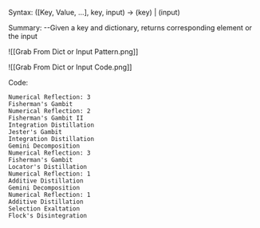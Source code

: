 Syntax:
(\[Key, Value, ...], key, input) -> (key) | (input)

Summary:
\--Given a key and dictionary, returns corresponding element or the input


![[Grab From Dict or Input Pattern.png]]

![[Grab From Dict or Input Code.png]]

Code:
```
Numerical Reflection: 3
Fisherman's Gambit
Numerical Reflection: 2
Fisherman's Gambit II
Integration Distillation
Jester's Gambit
Integration Distillation
Gemini Decomposition
Numerical Reflection: 3
Fisherman's Gambit
Locator's Distillation
Numerical Reflection: 1
Additive Distillation
Gemini Decomposition
Numerical Reflection: 1
Additive Distillation
Selection Exaltation
Flock's Disintegration
```
